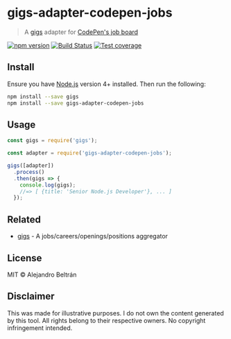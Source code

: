 # gigs-adapter-codepen-jobs

> A [gigs](https://github.com/alebelcor/gigs) adapter for [CodePen's job board](https://codepen.io/jobs)

[![npm version](https://img.shields.io/npm/v/gigs-adapter-codepen-jobs.svg)](https://npmjs.org/package/gigs-adapter-codepen-jobs)
[![Build Status](https://img.shields.io/travis/alebelcor/gigs-adapter-codepen-jobs/master.svg)](https://travis-ci.org/alebelcor/gigs-adapter-codepen-jobs)
[![Test coverage](https://img.shields.io/coveralls/alebelcor/gigs-adapter-codepen-jobs.svg)](https://coveralls.io/github/alebelcor/gigs-adapter-codepen-jobs)

## Install

Ensure you have [Node.js](https://nodejs.org) version 4+ installed. Then run the following:

```bash
npm install --save gigs
npm install --save gigs-adapter-codepen-jobs
```

## Usage

```js
const gigs = require('gigs');

const adapter = require('gigs-adapter-codepen-jobs');

gigs([adapter])
  .process()
  .then(gigs => {
    console.log(gigs);
    //=> [ {title: 'Senior Node.js Developer'}, ... ]
  });
```

## Related

* [gigs](https://github.com/alebelcor/gigs) - A jobs/careers/openings/positions aggregator

## License

MIT © Alejandro Beltrán

## Disclaimer

This was made for illustrative purposes.
I do not own the content generated by this tool.
All rights belong to their respective owners.
No copyright infringement intended.

